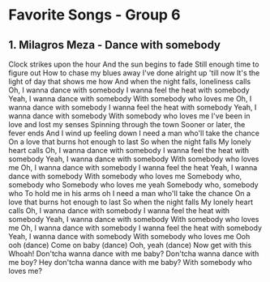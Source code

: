 # Favorite Songs - Group 6

## 1. Milagros Meza - Dance with somebody

Clock strikes upon the hour
And the sun begins to fade
Still enough time to figure out
How to chase my blues away
I've done alright up 'till now
It's the light of day that shows me how
And when the night falls, loneliness calls
Oh, I wanna dance with somebody
I wanna feel the heat with somebody
Yeah, I wanna dance with somebody
With somebody who loves me
Oh, I wanna dance with somebody
I wanna feel the heat with somebody
Yeah, I wanna dance with somebody
With somebody who loves me
I've been in love and lost my senses
Spinning through the town
Sooner or later, the fever ends
And I wind up feeling down
I need a man who'll take the chance
On a love that burns hot enough to last
So when the night falls
My lonely heart calls
Oh, I wanna dance with somebody
I wanna feel the heat with somebody
Yeah, I wanna dance with somebody
With somebody who loves me
Oh, I wanna dance with somebody
I wanna feel the heat
Yeah, I wanna dance with somebody
With somebody who loves me
Somebody who, somebody who
Somebody who loves me yeah
Somebody who, somebody who
To hold me in his arms oh
I need a man who'll take the chance
On a love that burns hot enough to last
So when the night falls
My lonely heart calls
Oh, I wanna dance with somebody
I wanna feel the heat with somebody
Yeah, I wanna dance with somebody
With somebody who loves me
Oh, I wanna dance with somebody
I wanna feel the heat with somebody
Yeah, I wanna dance with somebody
With somebody who loves me
Ooh ooh (dance)
Come on baby (dance)
Ooh, yeah (dance)
Now get with this
Whoah!
Don'tcha wanna dance with me baby?
Don'tcha wanna dance with me boy?
Hey don'tcha wanna dance with me baby?
With somebody who loves me?

